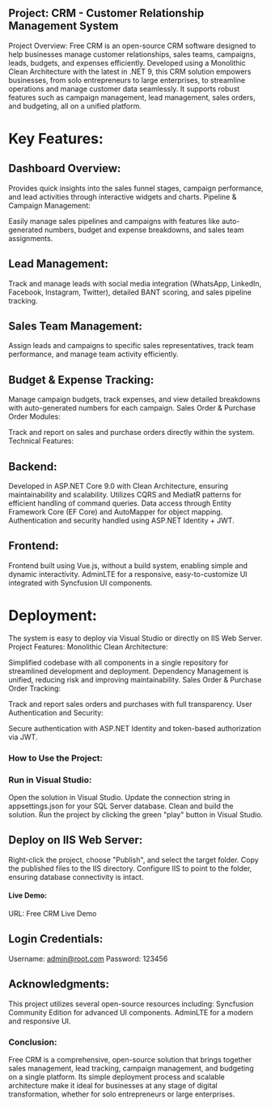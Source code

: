 ## Project: CRM - Customer Relationship Management System
Project Overview: Free CRM is an open-source CRM software designed to help businesses manage customer relationships, sales teams, campaigns, leads, budgets, and expenses efficiently. Developed using a Monolithic Clean Architecture with the latest in .NET 9, this CRM solution empowers businesses, from solo entrepreneurs to large enterprises, to streamline operations and manage customer data seamlessly. It supports robust features such as campaign management, lead management, sales orders, and budgeting, all on a unified platform.

# Key Features:
## Dashboard Overview:

Provides quick insights into the sales funnel stages, campaign performance, and lead activities through interactive widgets and charts.
Pipeline & Campaign Management:

Easily manage sales pipelines and campaigns with features like auto-generated numbers, budget and expense breakdowns, and sales team assignments.
## Lead Management:

Track and manage leads with social media integration (WhatsApp, LinkedIn, Facebook, Instagram, Twitter), detailed BANT scoring, and sales pipeline tracking.
## Sales Team Management:

Assign leads and campaigns to specific sales representatives, track team performance, and manage team activity efficiently.
## Budget & Expense Tracking:

Manage campaign budgets, track expenses, and view detailed breakdowns with auto-generated numbers for each campaign.
Sales Order & Purchase Order Modules:

Track and report on sales and purchase orders directly within the system.
Technical Features:
## Backend:

Developed in ASP.NET Core 9.0 with Clean Architecture, ensuring maintainability and scalability.
Utilizes CQRS and MediatR patterns for efficient handling of command queries.
Data access through Entity Framework Core (EF Core) and AutoMapper for object mapping.
Authentication and security handled using ASP.NET Identity + JWT.
## Frontend:

Frontend built using Vue.js, without a build system, enabling simple and dynamic interactivity.
AdminLTE for a responsive, easy-to-customize UI integrated with Syncfusion UI components.
# Deployment:

The system is easy to deploy via Visual Studio or directly on IIS Web Server.
Project Features:
Monolithic Clean Architecture:

Simplified codebase with all components in a single repository for streamlined development and deployment.
Dependency Management is unified, reducing risk and improving maintainability.
Sales Order & Purchase Order Tracking:

Track and report sales orders and purchases with full transparency.
User Authentication and Security:

Secure authentication with ASP.NET Identity and token-based authorization via JWT.
### How to Use the Project:
### Run in Visual Studio:

Open the solution in Visual Studio.
Update the connection string in appsettings.json for your SQL Server database.
Clean and build the solution.
Run the project by clicking the green "play" button in Visual Studio.
## Deploy on IIS Web Server:

Right-click the project, choose "Publish", and select the target folder.
Copy the published files to the IIS directory.
Configure IIS to point to the folder, ensuring database connectivity is intact.
#### Live Demo:
URL: Free CRM Live Demo
## Login Credentials:
Username: admin@root.com
Password: 123456

## Acknowledgments:
This project utilizes several open-source resources including:
Syncfusion Community Edition for advanced UI components.
AdminLTE for a modern and responsive UI.



### Conclusion:
Free CRM is a comprehensive, open-source solution that brings together sales management, lead tracking, campaign management, and budgeting on a single platform. Its simple deployment process and scalable architecture make it ideal for businesses at any stage of digital transformation, whether for solo entrepreneurs or large enterprises.


